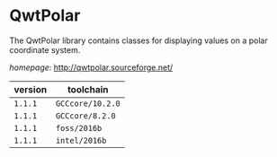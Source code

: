 # QwtPolar

The QwtPolar library contains classes for displaying values on a polar coordinate system.

*homepage*: <http://qwtpolar.sourceforge.net/>

version | toolchain
--------|----------
``1.1.1`` | ``GCCcore/10.2.0``
``1.1.1`` | ``GCCcore/8.2.0``
``1.1.1`` | ``foss/2016b``
``1.1.1`` | ``intel/2016b``
